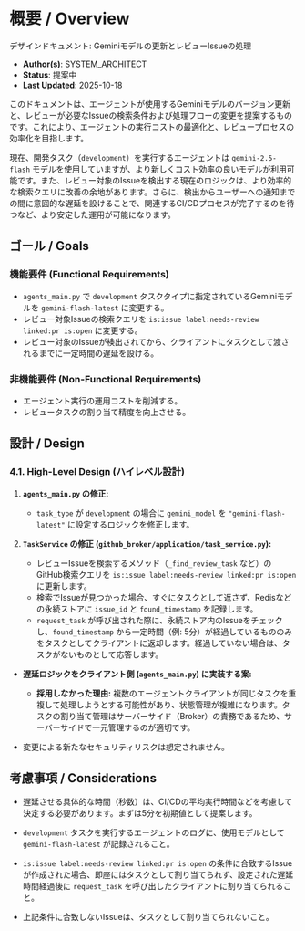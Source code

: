 # 概要 / Overview
デザインドキュメント: Geminiモデルの更新とレビューIssueの処理

- **Author(s)**: SYSTEM_ARCHITECT
- **Status**: 提案中
- **Last Updated**: 2025-10-18

このドキュメントは、エージェントが使用するGeminiモデルのバージョン更新と、レビューが必要なIssueの検索条件および処理フローの変更を提案するものです。これにより、エージェントの実行コストの最適化と、レビュープロセスの効率化を目指します。

現在、開発タスク（`development`）を実行するエージェントは `gemini-2.5-flash` モデルを使用していますが、より新しくコスト効率の良いモデルが利用可能です。また、レビュー対象のIssueを検出する現在のロジックは、より効率的な検索クエリに改善の余地があります。さらに、検出からユーザーへの通知までの間に意図的な遅延を設けることで、関連するCI/CDプロセスが完了するのを待つなど、より安定した運用が可能になります。

## ゴール / Goals

### 機能要件 (Functional Requirements)

- `agents_main.py` で `development` タスクタイプに指定されているGeminiモデルを `gemini-flash-latest` に変更する。
- レビュー対象Issueの検索クエリを `is:issue label:needs-review linked:pr is:open` に変更する。
- レビュー対象のIssueが検出されてから、クライアントにタスクとして渡されるまでに一定時間の遅延を設ける。

### 非機能要件 (Non-Functional Requirements)

- エージェント実行の運用コストを削減する。
- レビュータスクの割り当て精度を向上させる。

## 設計 / Design

### 4.1. High-Level Design (ハイレベル設計)

1.  **`agents_main.py` の修正:**
    - `task_type` が `development` の場合に `gemini_model` を `"gemini-flash-latest"` に設定するロジックを修正します。

2.  **`TaskService` の修正 (`github_broker/application/task_service.py`):**
    - レビューIssueを検索するメソッド（`_find_review_task` など）のGitHub検索クエリを `is:issue label:needs-review linked:pr is:open` に更新します。
    - 検索でIssueが見つかった場合、すぐにタスクとして返さず、Redisなどの永続ストアに `issue_id` と `found_timestamp` を記録します。
    - `request_task` が呼び出された際に、永続ストア内のIssueをチェックし、`found_timestamp` から一定時間（例: 5分）が経過しているもののみをタスクとしてクライアントに返却します。経過していない場合は、タスクがないものとして応答します。

- **遅延ロジックをクライアント側 (`agents_main.py`) に実装する案:**
    - **採用しなかった理由:** 複数のエージェントクライアントが同じタスクを重複して処理しようとする可能性があり、状態管理が複雑になります。タスクの割り当て管理はサーバーサイド（Broker）の責務であるため、サーバーサイドで一元管理するのが適切です。

- 変更による新たなセキュリティリスクは想定されません。

## 考慮事項 / Considerations

- 遅延させる具体的な時間（秒数）は、CI/CDの平均実行時間などを考慮して決定する必要があります。まずは5分を初期値として提案します。

- `development` タスクを実行するエージェントのログに、使用モデルとして `gemini-flash-latest` が記録されること。
- `is:issue label:needs-review linked:pr is:open` の条件に合致するIssueが作成された場合、即座にはタスクとして割り当てられず、設定された遅延時間経過後に `request_task` を呼び出したクライアントに割り当てられること。
- 上記条件に合致しないIssueは、タスクとして割り当てられないこと。



